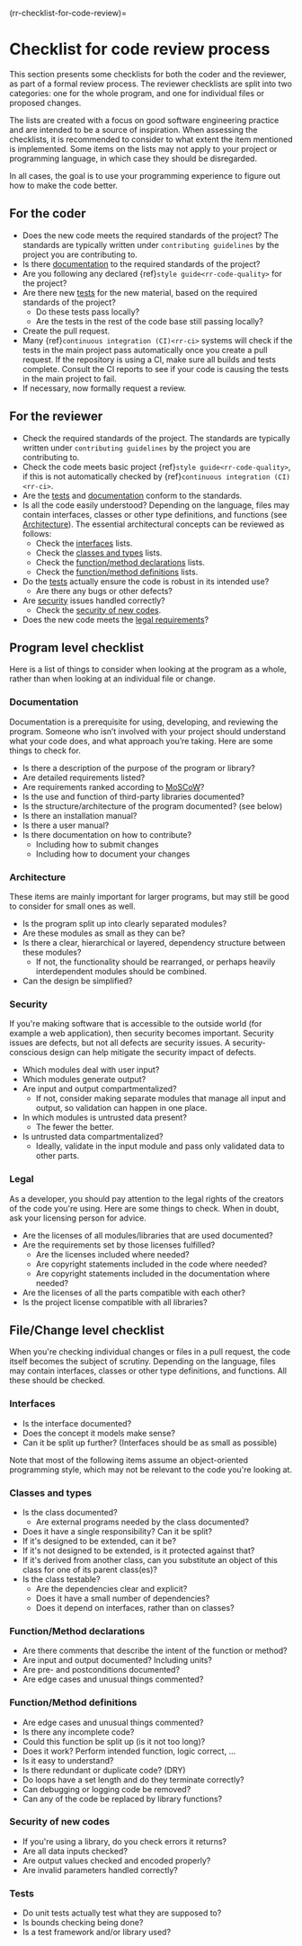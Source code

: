 (rr-checklist-for-code-review)=
# Checklist for code review process

This section presents some checklists for both the coder and the reviewer, as part of a formal review process.
The reviewer checklists are split into two categories: one for the whole program, and one for individual files or proposed changes.

The lists are created with a focus on good software engineering practice and are intended to be a source of inspiration.
When assessing the checklists, it is recommended to consider to what extent the item mentioned is implemented.
Some items on the lists may not apply to your project or programming language, in which case they should be disregarded.

In all cases, the goal is to use your programming experience to figure out how to make the code better.

## For the coder

- Does the new code meets the required standards of the project?
  The standards are typically written under `contributing guidelines` by the project you are contributing to.
- Is there [documentation](#documentation) to the required standards of the project?
- Are you following any declared {ref}`style guide<rr-code-quality>` for the project?
- Are there new [tests](#tests) for the new material, based on the required standards of the project?
  - Do these tests pass locally?
  - Are the tests in the rest of the code base still passing locally?
- Create the pull request.
- Many {ref}`continuous integration (CI)<rr-ci>` systems will check if the tests in the main project pass automatically
once you create a pull request. If the repository is using a CI, make sure all builds and tests complete.
Consult the CI reports to see if your code is causing the tests in the main project to fail.
- If necessary, now formally request a review.

## For the reviewer

- Check the required standards of the project. The standards are typically written under
`contributing guidelines` by the project you are contributing to.
- Check the code meets basic project {ref}`style guide<rr-code-quality>`, if this is not automatically checked by {ref}`continuous integration (CI)<rr-ci>`.
- Are the [tests](#tests) and [documentation](#documentation) conform to the standards.
- Is all the code easily understood? Depending on the language, files may contain interfaces, classes or other type definitions, and functions (see [Architecture](#architecture)).
    The essential architectural concepts can be reviewed as follows:
  - Check the [interfaces](#interfaces) lists.
  - Check the [classes and types](#classes-and-types) lists.
  - Check the [function/method declarations](#function-method-declarations) lists.
  - Check the [function/method definitions](#function-method-definitions) lists.
- Do the [tests](#tests) actually ensure the code is robust in its intended use?
  - Are there any bugs or other defects?
- Are [security](#security) issues handled correctly?
  - Check the [security of new codes](#security-of-new-codes).
- Does the new code meets the [legal requirements](#legal)?

## Program level checklist

Here is a list of things to consider when looking at the program as a whole,
rather than when looking at an individual file or change.

### Documentation

Documentation is a prerequisite for using, developing, and reviewing the program.
Someone who isn’t involved with your project should understand what your code does,
and what approach you’re taking. Here are some things to check for.

- Is there a description of the purpose of the program or library?
- Are detailed requirements listed?
- Are requirements ranked according to [MoSCoW](https://en.wikipedia.org/wiki/MoSCoW_method)?
- Is the use and function of third-party libraries documented?
- Is the structure/architecture of the program documented? (see below)
- Is there an installation manual?
- Is there a user manual?
- Is there documentation on how to contribute?
  - Including how to submit changes
  - Including how to document your changes

### Architecture

These items are mainly important for larger programs, but may still be good
to consider for small ones as well.

- Is the program split up into clearly separated modules?
- Are these modules as small as they can be?
- Is there a clear, hierarchical or layered, dependency structure between
  these modules?
  - If not, the functionality should be rearranged, or perhaps heavily
    interdependent modules should be combined.
- Can the design be simplified?

### Security

If you're making software that is accessible to the outside world (for example a web
application), then security becomes important. Security issues are defects,
but not all defects are security issues. A security-conscious design can help
mitigate the security impact of defects.

- Which modules deal with user input?
- Which modules generate output?
- Are input and output compartmentalized?
  - If not, consider making separate modules that manage all input
    and output, so validation can happen in one place.
- In which modules is untrusted data present?
  - The fewer the better.
- Is untrusted data compartmentalized?
  - Ideally, validate in the input module and pass only
    validated data to other parts.

### Legal

As a developer, you should pay attention to the legal rights of the
creators of the code you're using. Here are some things to check. When in
doubt, ask your licensing person for advice.

- Are the licenses of all modules/libraries that are used documented?
- Are the requirements set by those licenses fulfilled?
  - Are the licenses included where needed?
  - Are copyright statements included in the code where needed?
  - Are copyright statements included in the documentation where needed?
- Are the licenses of all the parts compatible with each other?
- Is the project license compatible with all libraries?

## File/Change level checklist

When you're checking individual changes or files in a pull request, the
code itself becomes the subject of scrutiny. Depending on the language, files
may contain interfaces, classes or other type definitions, and functions. All
these should be checked.

### Interfaces

- Is the interface documented?
- Does the concept it models make sense?
- Can it be split up further? (Interfaces should be as small as possible)

Note that most of the following items assume an object-oriented programming
style, which may not be relevant to the code you're looking at.

### Classes and types

- Is the class documented?
  - Are external programs needed by the class documented?
- Does it have a single responsibility? Can it be split?
- If it's designed to be extended, can it be?
- If it's not designed to be extended, is it protected against that?
- If it's derived from another class, can you substitute an object of this class for one of its parent class(es)?
- Is the class testable?
  - Are the dependencies clear and explicit?
  - Does it have a small number of dependencies?
  - Does it depend on interfaces, rather than on classes?

### Function/Method declarations

- Are there comments that describe the intent of the function or method?
- Are input and output documented? Including units?
- Are pre- and postconditions documented?
- Are edge cases and unusual things commented?

### Function/Method definitions

- Are edge cases and unusual things commented?
- Is there any incomplete code?
- Could this function be split up (is it not too long)?
- Does it work? Perform intended function, logic correct, ...
- Is it easy to understand?
- Is there redundant or duplicate code? (DRY)
- Do loops have a set length and do they terminate correctly?
- Can debugging or logging code be removed?
- Can any of the code be replaced by library functions?

### Security of new codes

- If you're using a library, do you check errors it returns?
- Are all data inputs checked?
- Are output values checked and encoded properly?
- Are invalid parameters handled correctly?

### Tests

- Do unit tests actually test what they are supposed to?
- Is bounds checking being done?
- Is a test framework and/or library used?
